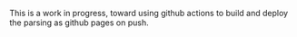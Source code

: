 This is a work in progress, toward using github actions to build and deploy the 
parsing as github pages on push.
